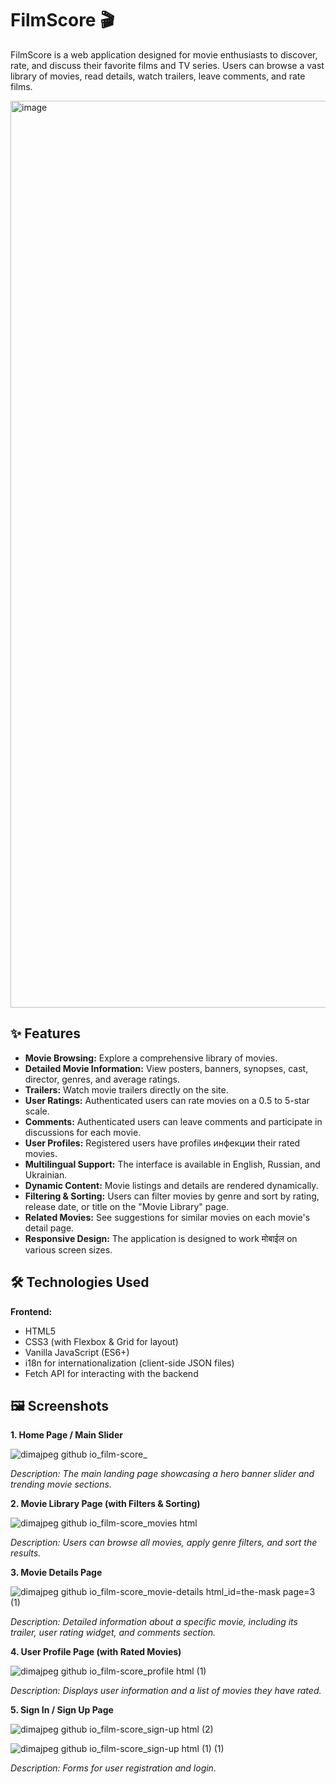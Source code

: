 # FilmScore 🎬

FilmScore is a web application designed for movie enthusiasts to discover, rate, and discuss their favorite films and TV series. Users can browse a vast library of movies, read details, watch trailers, leave comments, and rate films.

<img width="1451" alt="image" src="https://github.com/user-attachments/assets/f8ca79ee-963d-4b63-b828-ba5c79303965" />


## ✨ Features

*   **Movie Browsing:** Explore a comprehensive library of movies.
*   **Detailed Movie Information:** View posters, banners, synopses, cast, director, genres, and average ratings.
*   **Trailers:** Watch movie trailers directly on the site.
*   **User Ratings:** Authenticated users can rate movies on a 0.5 to 5-star scale.
*   **Comments:** Authenticated users can leave comments and participate in discussions for each movie.
*   **User Profiles:** Registered users have profiles инфекции their rated movies.
*   **Multilingual Support:** The interface is available in English, Russian, and Ukrainian.
*   **Dynamic Content:** Movie listings and details are rendered dynamically.
*   **Filtering & Sorting:** Users can filter movies by genre and sort by rating, release date, or title on the "Movie Library" page.
*   **Related Movies:** See suggestions for similar movies on each movie's detail page.
*   **Responsive Design:** The application is designed to work मोबाईल on various screen sizes.

## 🛠️ Technologies Used

**Frontend:**
*   HTML5
*   CSS3 (with Flexbox & Grid for layout)
*   Vanilla JavaScript (ES6+)
*   i18n for internationalization (client-side JSON files)
*   Fetch API for interacting with the backend


## 🖼️ Screenshots


**1. Home Page / Main Slider**

![dimajpeg github io_film-score_](https://github.com/user-attachments/assets/64f97aaf-5e6a-48b7-b5da-61582b76e182)

*Description: The main landing page showcasing a hero banner slider and trending movie sections.*

**2. Movie Library Page (with Filters & Sorting)**

![dimajpeg github io_film-score_movies html](https://github.com/user-attachments/assets/6cdd266b-80fc-4d7b-90ee-a7281566cff9)

*Description: Users can browse all movies, apply genre filters, and sort the results.*

**3. Movie Details Page**

![dimajpeg github io_film-score_movie-details html_id=the-mask page=3 (1)](https://github.com/user-attachments/assets/d7d1e0a0-67a6-4f52-b260-54ce3d013594)

*Description: Detailed information about a specific movie, including its trailer, user rating widget, and comments section.*

**4. User Profile Page (with Rated Movies)**

![dimajpeg github io_film-score_profile html (1)](https://github.com/user-attachments/assets/778e293c-f522-4b67-be7e-d0b2b0a62a7b)

*Description: Displays user information and a list of movies they have rated.*

**5. Sign In / Sign Up Page**

![dimajpeg github io_film-score_sign-up html (2)](https://github.com/user-attachments/assets/68841802-1335-4792-87d9-812e126924ca)

![dimajpeg github io_film-score_sign-up html (1) (1)](https://github.com/user-attachments/assets/22db8b57-81db-4484-95bd-1bb28ef33116)

*Description: Forms for user registration and login.*
